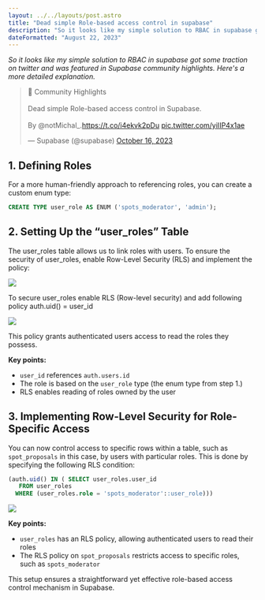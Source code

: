 ```yaml
---
layout: ../../layouts/post.astro
title: "Dead simple Role-based access control in supabase"
description: "So it looks like my simple solution to RBAC in supabase got some traction on twitter and was featured in Supabase community highlights. Here's a more detailed explanation."
dateFormatted: "August 22, 2023"
---
```


*So it looks like my simple solution to RBAC in supabase got some traction on twitter and was featured in Supabase community highlights. Here's a more detailed explanation.*

<blockquote class="twitter-tweet"><p lang="en" dir="ltr">🌠 Community Highlights <br><br>Dead simple Role-based access control in Supabase.<br><br>By @notMichal_.<a href="https://t.co/i4ekvk2pDu">https://t.co/i4ekvk2pDu</a> <a href="https://t.co/yiIIP4x1ae">pic.twitter.com/yiIIP4x1ae</a></p>&mdash; Supabase (@supabase) <a href="https://twitter.com/supabase/status/1713963289544188065?ref_src=twsrc%5Etfw">October 16, 2023</a></blockquote> <script async src="https://platform.twitter.com/widgets.js" charset="utf-8"></script>

## 1. Defining Roles

For a more human-friendly approach to referencing roles, you can create a custom enum type:

```sql
CREATE TYPE user_role AS ENUM ('spots_moderator', 'admin');
```

## 2. Setting Up the “user_roles” Table

The user_roles table allows us to link roles with users. To ensure the security of user_roles, enable Row-Level Security (RLS) and implement the policy:

![](/assets/images/posts/supa_1.webp)

To secure user_roles enable RLS (Row-level security) and add following policy auth.uid() = user_id

![](/assets/images/posts/supa_2.webp)

This policy grants authenticated users access to read the roles they possess.

**Key points:**

- `user_id` references `auth.users.id`
- The role is based on the `user_role` type (the enum type from step 1.)
- RLS enables reading of roles owned by the user

## 3. Implementing Row-Level Security for Role-Specific Access

You can now control access to specific rows within a table, such as `spot_proposals` in this case, by users with particular roles. This is done by specifying the following RLS condition:

```sql
(auth.uid() IN ( SELECT user_roles.user_id
   FROM user_roles
  WHERE (user_roles.role = 'spots_moderator'::user_role)))
```

![](/assets/images/posts/supa_3.webp)

**Key points:**

- `user_roles` has an RLS policy, allowing authenticated users to read their roles
- The RLS policy on `spot_proposals` restricts access to specific roles, such as `spots_moderator`

This setup ensures a straightforward yet effective role-based access control mechanism in Supabase.
